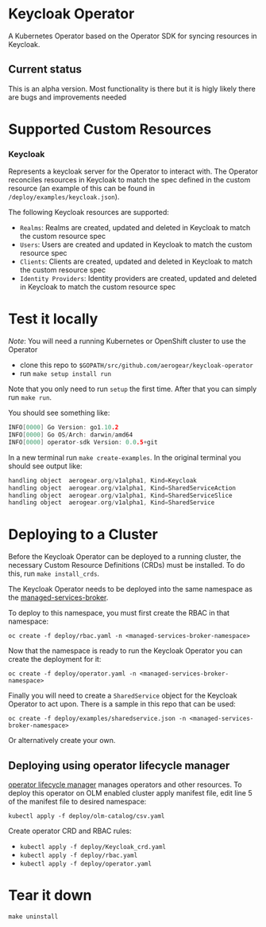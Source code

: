 # Keycloak Operator

A Kubernetes Operator based on the Operator SDK for syncing resources in Keycloak.

## Current status

This is an alpha version. Most functionality is there but it is higly likely there are bugs and improvements needed

# Supported Custom Resources 

### Keycloak 
Represents a keycloak server for the Operator to interact with.
The Operator reconciles resources in Keycloak to match the spec defined in the custom resource (an example of this can be found in `/deploy/examples/keycloak.json`). 

The following Keycloak resources are supported:
- `Realms`: Realms are created, updated and deleted in Keycloak to match the custom resource spec
- `Users`:  Users are created and updated in Keycloak to match the custom resource spec
- `Clients`: Clients are created, updated and deleted in Keycloak to match the custom resource spec
- `Identity Providers`: Identity providers are created, updated and deleted in Keycloak to match the custom resource spec

# Test it locally

*Note*: You will need a running Kubernetes or OpenShift cluster to use the Operator

- clone this repo to `$GOPATH/src/github.com/aerogear/keycloak-operator`
- run `make setup install run`

Note that you only need to run `setup` the first time. After that you can simply run `make run`.

You should see something like:

```go
INFO[0000] Go Version: go1.10.2
INFO[0000] Go OS/Arch: darwin/amd64
INFO[0000] operator-sdk Version: 0.0.5+git

```

In a new terminal run `make create-examples`. In the original terminal you should see output like:

```go
handling object  aerogear.org/v1alpha1, Kind=Keycloak
handling object  aerogear.org/v1alpha1, Kind=SharedServiceAction
handling object  aerogear.org/v1alpha1, Kind=SharedServiceSlice
handling object  aerogear.org/v1alpha1, Kind=SharedService
```

# Deploying to a Cluster

Before the Keycloak Operator can be deployed to a running cluster, the necessary Custom Resource Definitions (CRDs) must be installed. To do this, run `make install_crds`.

The Keycloak Operator needs to be deployed into the same namespace as the [managed-services-broker](https://github.com/aerogear/managed-services-broker).

To deploy to this namespace, you must first create the RBAC in that namespace:
```
oc create -f deploy/rbac.yaml -n <managed-services-broker-namespace>
```

Now that the namespace is ready to run the Keycloak Operator you can create the deployment for it:
```
oc create -f deploy/operator.yaml -n <managed-services-broker-namespace>
```

Finally you will need to create a `SharedService` object for the Keycloak Operator to act upon. There is a sample in this repo that can be used:
```
oc create -f deploy/examples/sharedservice.json -n <managed-services-broker-namespace>
```

Or alternatively create your own.

## Deploying using operator lifecycle manager
[operator lifecycle manager](https://github.com/operator-framework/operator-lifecycle-manager) manages operators and other resources.
To deploy this operator on OLM enabled cluster apply manifest file, edit line 5 of the manifest file to desired namespace:

`kubectl apply -f deploy/olm-catalog/csv.yaml` 

Create operator CRD and RBAC rules:
- `kubectl apply -f deploy/Keycloak_crd.yaml`
- `kubectl apply -f deploy/rbac.yaml`
- `kubectl apply -f deploy/operator.yaml`
# Tear it down

```make uninstall```
